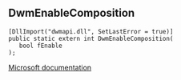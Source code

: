 ## DwmEnableComposition

```
[DllImport("dwmapi.dll", SetLastError = true)]
public static extern int DwmEnableComposition(
   bool fEnable
);
```

[Microsoft documentation](https://docs.microsoft.com/en-us/windows/win32/api/dwmapi/nf-dwmapi-dwmenablecomposition)
